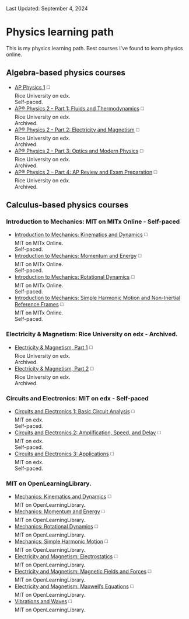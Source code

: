 Last Updated: September 4, 2024

# Physics learning path
This is my physics learning path. Best courses I've found to learn physics online.

## Algebra-based physics courses
* [AP Physics 1](https://www.edx.org/course/ap-physics-1-ricex-advphy1x#!) :white_medium_square:  
Rice University on edx.  
Self-paced.  
* [AP® Physics 2 - Part 1: Fluids and Thermodynamics](https://www.edx.org/course/apr-physics-2-part-1-fluids-ricex-advphy2-1x-0) :white_medium_square:  
Rice University on edx.   
Archived.  
* [AP® Physics 2 - Part 2: Electricity and Magnetism](https://www.edx.org/course/apr-physics-2-part-2-electricity-ricex-advphy2-2x-0) :white_medium_square:  
Rice University on edx.   
Archived.  
* [AP® Physics 2 - Part 3: Optics and Modern Physics](https://www.edx.org/course/apr-physics-2-part-3-optics-modern-ricex-advphy2-3x-0) :white_medium_square:  
Rice University on edx.   
Archived.    
* [AP® Physics 2 – Part 4: AP Review and Exam Preparation](https://www.edx.org/course/apr-physics-2-part-4-ap-review-exam-ricex-advphy2-4x) :white_medium_square:  
Rice University on edx.   
Archived.  

## Calculus-based physics courses  
### Introduction to Mechanics: MIT on MITx Online - Self-paced
* [Introduction to Mechanics: Kinematics and Dynamics](https://mitxonline.mit.edu/courses/course-v1:MITxT+8.01.1x/) :white_medium_square:  
MIT on MITx Online.  
Self-paced.   
* [Introduction to Mechanics: Momentum and Energy](https://mitxonline.mit.edu/courses/course-v1:MITxT+8.01.2x/) :white_medium_square:  
MIT on MITx Online.  
Self-paced.      
* [Introduction to Mechanics: Rotational Dynamics](https://mitxonline.mit.edu/courses/course-v1:MITxT+8.01.3x/) :white_medium_square:  
MIT on MITx Online.  
Self-paced.    
* [Introduction to Mechanics: Simple Harmonic Motion and Non-Inertial Reference Frames](https://mitxonline.mit.edu/courses/course-v1:MITxT+8.01.4x/) :white_medium_square:  
MIT on MITx Online.  
Self-paced.  
### Electricity & Magnetism: Rice University on edx - Archived.    
* [Electricity & Magnetism, Part 1](https://www.edx.org/course/electricity-magnetism-part-1-ricex-phys102-1x-0) :white_medium_square:  
Rice University on edx.  
Archived.  
* [Electricity & Magnetism, Part 2](https://www.edx.org/course/electricity-magnetism-part-2-ricex-phys102-2x-0) :white_medium_square:  
Rice University on edx.  
Archived.   
### Circuits and Electronics: MIT on edx - Self-paced
* [Circuits and Electronics 1: Basic Circuit Analysis](https://www.edx.org/course/circuits-and-electronics-1-basic-circuit-analysi-2) :white_medium_square:  
MIT on edx.  
Self-paced.  
* [Circuits and Electronics 2: Amplification, Speed, and Delay](https://www.edx.org/course/circuits-electronics-2-amplification-mitx-6-002-2x-0) :white_medium_square:  
MIT on edx.  
Self-paced.  
* [Circuits and Electronics 3: Applications](https://www.edx.org/course/circuits-and-electronics-3-applications-2) :white_medium_square:  
MIT on edx.  
Self-paced.  

### MIT on OpenLearningLibrary.
* [Mechanics: Kinematics and Dynamics](https://openlearninglibrary.mit.edu/courses/course-v1:MITx+8.01.1x+3T2018/about) :white_medium_square:  
MIT on OpenLearningLibrary.  
* [Mechanics: Momentum and Energy](https://openlearninglibrary.mit.edu/courses/course-v1:MITx+8.01.2x+3T2018/about) :white_medium_square:  
MIT on OpenLearningLibrary.  
* [Mechanics: Rotational Dynamics](https://openlearninglibrary.mit.edu/courses/course-v1:MITx+8.01.3x+1T2019/about) :white_medium_square:  
MIT on OpenLearningLibrary.  
* [Mechanics: Simple Harmonic Motion](https://openlearninglibrary.mit.edu/courses/course-v1:MITx+8.01.4x+1T2019/about) :white_medium_square:  
MIT on OpenLearningLibrary.  
* [Electricity and Magnetism: Electrostatics](https://openlearninglibrary.mit.edu/courses/course-v1:MITx+8.02.1x+1T2019/about) :white_medium_square:  
MIT on OpenLearningLibrary.  
* [Electricity and Magnetism: Magnetic Fields and Forces](https://openlearninglibrary.mit.edu/courses/course-v1:MITx+8.02.2x+2T2018/about) :white_medium_square:  
MIT on OpenLearningLibrary.  
* [Electricity and Magnetism: Maxwell’s Equations](https://openlearninglibrary.mit.edu/courses/course-v1:MITx+8.02.3x+1T2019/about) :white_medium_square:  
MIT on OpenLearningLibrary.  
* [Vibrations and Waves](https://openlearninglibrary.mit.edu/courses/course-v1:MITx+8.03x+1T2020/about) :white_medium_square:  
MIT on OpenLearningLibrary.  
